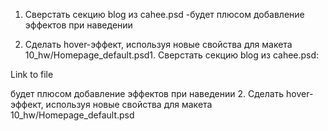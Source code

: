 1. Сверстать секцию blog из cahee.psd 
-будет плюсом добавление эффектов при наведении

2. Сделать hover-эффект, используя новые свойства для макета 10_hw/Homepage_default.psd1. Сверстать секцию blog из cahee.psd:

Link to file

 

будет плюсом добавление эффектов при наведении
2. Сделать hover-эффект, используя новые свойства для макета 10_hw/Homepage_default.psd
